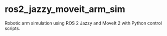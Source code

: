 # ros2_jazzy_moveit_arm_sim
Robotic arm simulation using ROS 2 Jazzy and MoveIt 2 with Python control scripts.
